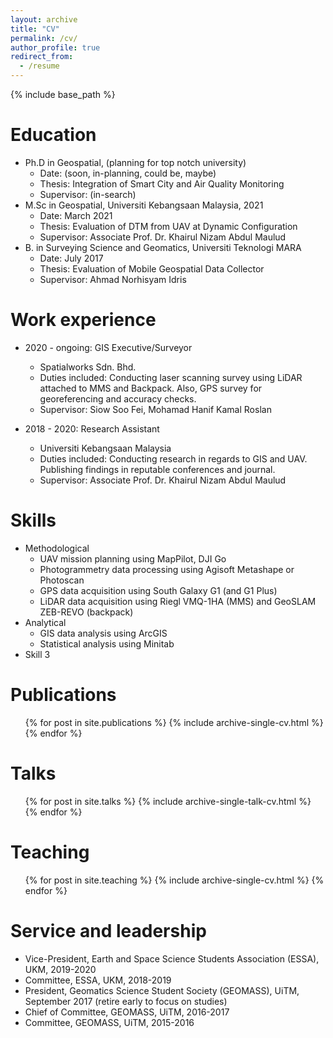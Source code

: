 ```yaml
---
layout: archive
title: "CV"
permalink: /cv/
author_profile: true
redirect_from:
  - /resume
---
```


{% include base_path %}

Education
======
* Ph.D in Geospatial, (planning for top notch university)
  * Date: (soon, in-planning, could be, maybe)
  * Thesis: Integration of Smart City and Air Quality Monitoring
  * Supervisor: (in-search)
* M.Sc in Geospatial, Universiti Kebangsaan Malaysia, 2021
  * Date: March 2021
  * Thesis: Evaluation of DTM from UAV at Dynamic Configuration 
  * Supervisor: Associate Prof. Dr. Khairul Nizam Abdul Maulud
* B. in Surveying Science and Geomatics, Universiti Teknologi MARA
  * Date: July 2017
  * Thesis: Evaluation of Mobile Geospatial Data Collector
  * Supervisor: Ahmad Norhisyam Idris 



Work experience
======
* 2020 - ongoing: GIS Executive/Surveyor
  * Spatialworks Sdn. Bhd.
  * Duties included: Conducting laser scanning survey using LiDAR attached to MMS and Backpack. Also, GPS survey for georeferencing and accuracy checks.
  * Supervisor: Siow Soo Fei, Mohamad Hanif Kamal Roslan

* 2018 - 2020: Research Assistant
  * Universiti Kebangsaan Malaysia
  * Duties included: Conducting research in regards to GIS and UAV. Publishing findings in reputable conferences and journal.
  * Supervisor: Associate Prof. Dr. Khairul Nizam Abdul Maulud
  
Skills
======
* Methodological
  * UAV mission planning using MapPilot, DJI Go
  * Photogrammetry data processing using Agisoft Metashape or Photoscan
  * GPS data acquisition using South Galaxy G1 (and G1 Plus)
  * LiDAR data acquisition using Riegl VMQ-1HA (MMS) and GeoSLAM ZEB-REVO (backpack)
* Analytical
  * GIS data analysis using ArcGIS
  * Statistical analysis using Minitab
* Skill 3

Publications
======
  <ul>{% for post in site.publications %}
    {% include archive-single-cv.html %}
  {% endfor %}</ul>
  
Talks
======
  <ul>{% for post in site.talks %}
    {% include archive-single-talk-cv.html %}
  {% endfor %}</ul>
  
Teaching
======
  <ul>{% for post in site.teaching %}
    {% include archive-single-cv.html %}
  {% endfor %}</ul>
  
Service and leadership
======
* Vice-President, Earth and Space Science Students Association (ESSA), UKM, 2019-2020
* Committee, ESSA, UKM, 2018-2019
* President, Geomatics Science Student Society (GEOMASS), UiTM, September 2017 (retire early to focus on studies)
* Chief of Committee, GEOMASS, UiTM, 2016-2017
* Committee, GEOMASS, UiTM, 2015-2016

